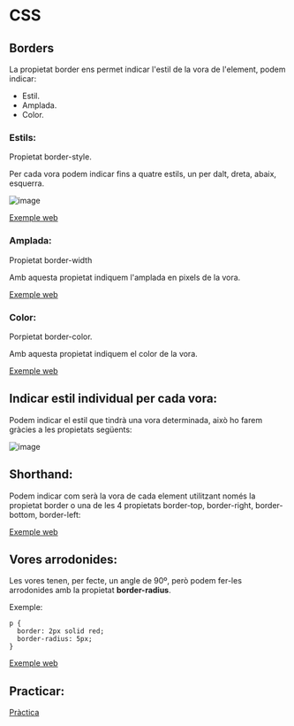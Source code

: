 # CSS

## Borders

La propietat border ens permet indicar l'estil de la vora de l'element, podem indicar:
- Estil.
- Amplada.
- Color.

### Estils:

Propietat border-style.

Per cada vora podem indicar fins a quatre estils, un per dalt, dreta, abaix, esquerra.

![image](https://user-images.githubusercontent.com/110727546/218274351-48e100ae-c95c-4284-85c8-d473b37dfd3e.png)

[Exemple web](https://www.w3schools.com/css/tryit.asp?filename=trycss_border-style)

### Amplada:

Propietat border-width

Amb aquesta propietat indiquem l'amplada en pixels de la vora.

[Exemple web](https://www.w3schools.com/css/tryit.asp?filename=trycss_border-width)

### Color:

Porpietat border-color.

Amb aquesta propietat indiquem el color de la vora.

[Exemple web](https://www.w3schools.com/css/tryit.asp?filename=trycss_border-color1)

## Indicar estil individual per cada vora:

Podem indicar el estil que tindrà una vora determinada, això ho farem gràcies a les propietats següents:

![image](https://user-images.githubusercontent.com/110727546/218274495-b04e31d8-837a-40ee-80d1-decbe3715d54.png)

## Shorthand:

Podem indicar com serà la vora de cada element utilitzant només la propietat border o una de les 4 propietats border-top, border-right, border-bottom, border-left:

[Exemple web](https://www.w3schools.com/css/tryit.asp?filename=trycss_border_left)

## Vores arrodonides:

Les vores tenen, per fecte, un angle de 90º, però podem fer-les arrodonides amb la propietat **border-radius**.

Exemple:

```
p {
  border: 2px solid red;
  border-radius: 5px;
}
```

[Exemple web](https://www.w3schools.com/css/tryit.asp?filename=trycss_border_round)

## Practicar:

[Pràctica](https://www.w3schools.com/css/exercise.asp?filename=exercise_border1)



